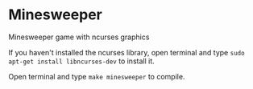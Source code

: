 # Minesweeper
Minesweeper game with ncurses graphics

If you haven't installed the ncurses library, open terminal and type `sudo apt-get install libncurses-dev` to install it.

Open terminal and type `make minesweeper` to compile.
